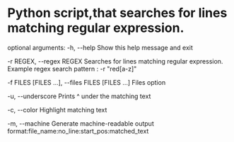 # Python script,that searches for lines matching regular expression. 


optional arguments:
  -h, --help            Show this help message and exit

  -r REGEX, --regex REGEX
                        Searches for lines matching regular expression.
                        Example regex search pattern :   -r "red[a-z]" 

  -f FILES [FILES ...], --files FILES [FILES ...]
                        Files option

  -u, --underscore      Prints ^ under the matching text

  -c, --color           Highlight matching text

  -m, --machine         Generate machine-readable output format:file_name:no_line:start_pos:matched_text


